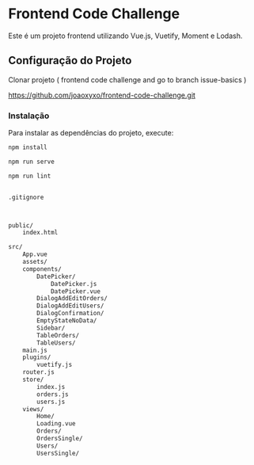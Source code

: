# Frontend Code Challenge

Este é um projeto frontend utilizando Vue.js, Vuetify, Moment e Lodash.

## Configuração do Projeto

Clonar projeto ( frontend code challenge and go to branch issue-basics )

https://github.com/joaoxyxo/frontend-code-challenge.git

### Instalação
Para instalar as dependências do projeto, execute:
```sh
npm install

npm run serve

npm run lint


.gitignore



public/
    index.html

src/
    App.vue
    assets/
    components/
        DatePicker/
            DatePicker.js
            DatePicker.vue
        DialogAddEditOrders/
        DialogAddEditUsers/
        DialogConfirmation/
        EmptyStateNoData/
        Sidebar/
        TableOrders/
        TableUsers/
    main.js
    plugins/
        vuetify.js
    router.js
    store/
        index.js
        orders.js
        users.js
    views/
        Home/
        Loading.vue
        Orders/
        OrdersSingle/
        Users/
        UsersSingle/

